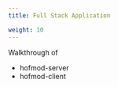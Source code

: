 ```yaml
---
title: Full Stack Application

weight: 10
---
```



Walkthrough of

- hofmod-server
- hofmod-client
